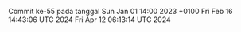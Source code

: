 Commit ke-55 pada tanggal Sun Jan 01 14:00 2023 +0100
Fri Feb 16 14:43:06 UTC 2024
Fri Apr 12 06:13:14 UTC 2024
